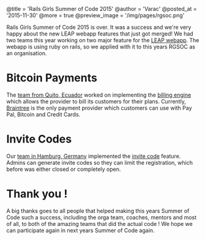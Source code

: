 @title = 'Rails Girls Summer of Code 2015'
@author = 'Varac'
@posted_at = '2015-11-30'
@more = true
@preview_image = '/img/pages/rgsoc.png'

Rails Girls Summer of Code 2015 is over. It was a success and we're very happy about the new LEAP webapp features that just got merged! We had two teams this year working on two major feature for the [LEAP webapp](https://leap.se/en/docs/platform/services/webapp). The webapp is using ruby on rails, so we applied with it to this years RGSOC as an organisation.

# Bitcoin Payments

The [team from Quito, Ecuador](https://teams.railsgirlssummerofcode.org/teams/90) worked on implementing the [billing engine](https://github.com/leapcode/leap_web/tree/develop/engines/billing) which allows the provider to bill its customers for their plans. Currently, [Braintree](https://www.braintreepayments.com/) is the only payment provider which customers can use with Pay Pal, Bitcoin and Credit Cards.

# Invite Codes

Our [team in Hamburg, Germany](https://teams.railsgirlssummerofcode.org/teams/52) implemented the [invite code](https://leap.se/en/docs/platform/services/webapp#invite-codes) feature. Admins can generate invite codes so they can limit the registration, which before was either closed or completely open.


# Thank you !

A big thanks goes to all people that helped making this years Summer of Code such a success, including the orga team, coaches, mentors and most of all, to both of the amazing teams that did the actual code !
We hope we can participate again in next years Summer of Code again.
